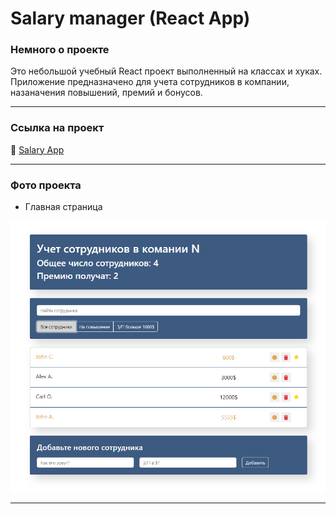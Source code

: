 # Salary manager (React App)

### Немного о проекте

Это небольшой учебный React проект выполненный на классах и хуках.
Приложение предназначено для учета сотрудников в компании, назаначения повышений, премий и бонусов.
___

### Ссылка на проект

:link: [Salary App](http://petproject3.ru/)
___

### Фото проекта

+ Главная страница

![Main page](src/resources/img/2022-09-27_09-48-23.png)

___





